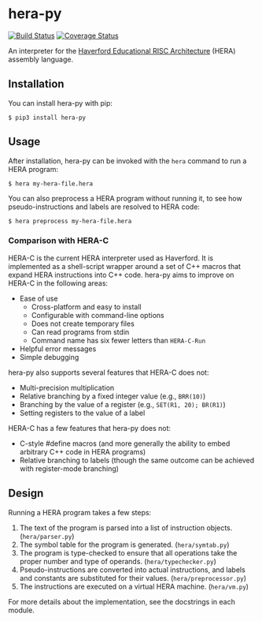 # hera-py

[![Build Status](https://travis-ci.com/iafisher/hera-py.png)](https://travis-ci.com/iafisher/hera-py)
[![Coverage Status](https://coveralls.io/repos/github/iafisher/hera-py/badge.svg?branch=master)](https://coveralls.io/github/iafisher/hera-py?branch=master)

An interpreter for the [Haverford Educational RISC Architecture](https://www.haverford.edu/computer-science/resources/hera) (HERA) assembly language.

## Installation
You can install hera-py with pip:

```
$ pip3 install hera-py
```

## Usage
After installation, hera-py can be invoked with the `hera` command to run a HERA program:

```
$ hera my-hera-file.hera
```

You can also preprocess a HERA program without running it, to see how pseudo-instructions and labels are resolved to HERA code:

```
$ hera preprocess my-hera-file.hera
```

### Comparison with HERA-C
HERA-C is the current HERA interpreter used as Haverford. It is implemented as a shell-script wrapper around a set of C++ macros that expand HERA instructions into C++ code. hera-py aims to improve on HERA-C in the following areas:
  - Ease of use
    - Cross-platform and easy to install
    - Configurable with command-line options
    - Does not create temporary files
    - Can read programs from stdin
    - Command name has six fewer letters than `HERA-C-Run`
  - Helpful error messages
  - Simple debugging

hera-py also supports several features that HERA-C does not:
  - Multi-precision multiplication
  - Relative branching by a fixed integer value (e.g., `BRR(10)`)
  - Branching by the value of a register (e.g., `SET(R1, 20); BR(R1)`)
  - Setting registers to the value of a label

HERA-C has a few features that hera-py does not:
  - C-style #define macros (and more generally the ability to embed arbitrary C++ code in HERA programs)
  - Relative branching to labels (though the same outcome can be achieved with register-mode branching)

## Design
Running a HERA program takes a few steps:

1. The text of the program is parsed into a list of instruction objects.  (`hera/parser.py`)
2. The symbol table for the program is generated.  (`hera/symtab.py`)
3. The program is type-checked to ensure that all operations take the proper number and type of operands.  (`hera/typechecker.py`)
4. Pseudo-instructions are converted into actual instructions, and labels and constants are substituted for their values.  (`hera/preprocessor.py`)
5. The instructions are executed on a virtual HERA machine.  (`hera/vm.py`)

For more details about the implementation, see the docstrings in each module.
